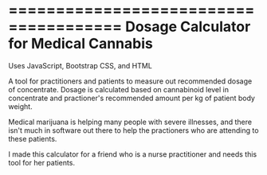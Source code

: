 ======================================
Dosage Calculator for Medical Cannabis
======================================
Uses JavaScript, Bootstrap CSS, and HTML

A tool for practitioners and patients to measure out recommended dosage of concentrate. Dosage is calculated based on cannabinoid level in concentrate and practioner's recommended amount per kg of patient body weight.

Medical marijuana is helping many people with severe illnesses, and there isn't much in software out there to help the practioners who are attending to these patients. 

I made this calculator for a friend who is a nurse practitioner and needs this tool for her patients.



